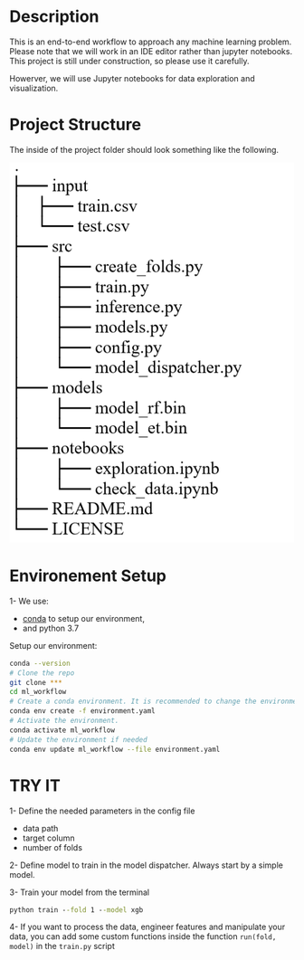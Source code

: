 Description
================================================================================

This is an end-to-end workflow to approach any machine learning problem.
Please note that we will work in an IDE editor rather than jupyter notebooks.
This project is still under construction, so please use it carefully.

Howerver, we will use Jupyter notebooks for data exploration and visualization.

Project Structure
================================================================================

The inside of the project folder should look something like the following.

![](img/project_structure.PNG)

Environement Setup
================================================================================
1- We use:
- [conda](https://docs.conda.io/projects/conda/en/latest/user-guide/install/index.html)
  to setup our environment,
- and python 3.7

Setup our environment:
```bash
conda --version
# Clone the repo
git clone ***
cd ml_workflow
# Create a conda environment. It is recommended to change the environment name with the project name. 
conda env create -f environment.yaml
# Activate the environment.
conda activate ml_workflow
# Update the environment if needed
conda env update ml_workflow --file environment.yaml

```

TRY IT
================================================================================

1- Define the needed parameters in the config file

- data path
- target column
- number of folds

2- Define model to train in the model dispatcher. Always start by a simple model.

3- Train your model from the terminal
```cmd
python train --fold 1 --model xgb
```

4- If you want to process the data, engineer features and manipulate your data, you can add some custom functions inside the 
function `run(fold, model)` in the `train.py` script 
